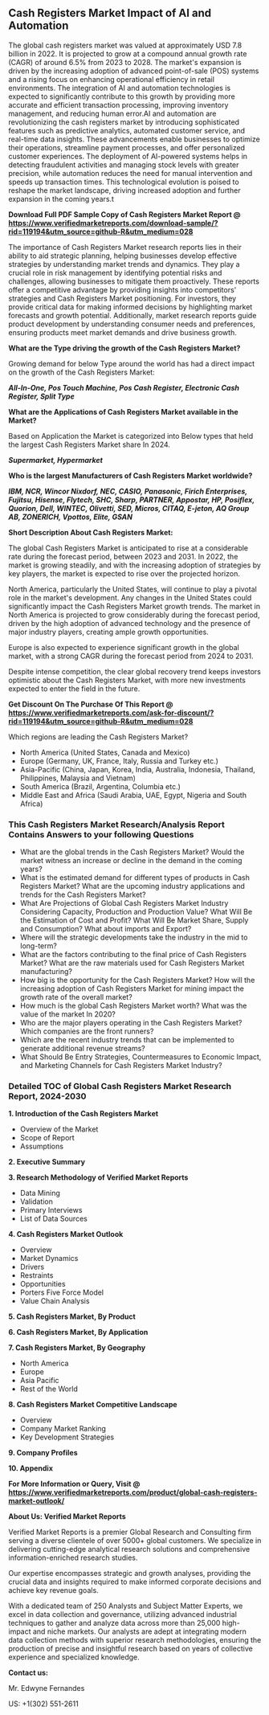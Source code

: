 <h2>Cash Registers Market Impact of AI and Automation</h2>The global cash registers market was valued at approximately USD 7.8 billion in 2022. It is projected to grow at a compound annual growth rate (CAGR) of around 6.5% from 2023 to 2028. The market's expansion is driven by the increasing adoption of advanced point-of-sale (POS) systems and a rising focus on enhancing operational efficiency in retail environments. The integration of AI and automation technologies is expected to significantly contribute to this growth by providing more accurate and efficient transaction processing, improving inventory management, and reducing human error.AI and automation are revolutionizing the cash registers market by introducing sophisticated features such as predictive analytics, automated customer service, and real-time data insights. These advancements enable businesses to optimize their operations, streamline payment processes, and offer personalized customer experiences. The deployment of AI-powered systems helps in detecting fraudulent activities and managing stock levels with greater precision, while automation reduces the need for manual intervention and speeds up transaction times. This technological evolution is poised to reshape the market landscape, driving increased adoption and further expansion in the coming years.t</p><p id="" class=""><strong>Download Full PDF Sample Copy of Cash Registers Market Report @ <a href="https://www.verifiedmarketreports.com/download-sample/?rid=119194&utm_source=github-R&utm_medium=028" target="_blank">https://www.verifiedmarketreports.com/download-sample/?rid=119194&utm_source=github-R&utm_medium=028</a></strong></p><p>The importance of&nbsp;Cash Registers Market research reports lies in their ability to aid strategic planning, helping businesses develop effective strategies by understanding market trends and dynamics. They play a crucial role in risk management by identifying potential risks and challenges, allowing businesses to mitigate them proactively. These reports offer a competitive advantage by providing insights into competitors' strategies and Cash Registers Market positioning. For investors, they provide critical data for making informed decisions by highlighting market forecasts and growth potential. Additionally, market research reports guide product development by understanding consumer needs and preferences, ensuring products meet market demands and drive business growth.</p><p><strong>What are the&nbsp;Type driving the growth of the Cash Registers Market?</strong></p><p id="" class="">Growing demand for below Type around the world has had a direct impact on the growth of the Cash Registers Market:</p><em><strong>All-In-One, Pos Touch Machine, Pos Cash Register, Electronic Cash Register, Split Type</strong></em></p><strong>What are the&nbsp;Applications&nbsp;of Cash Registers Market available in the Market?</strong></p><p id="" class="">Based on Application the Market is categorized into Below types that held the largest Cash Registers Market share In 2024.</p><em><strong>Supermarket, Hypermarket</strong></em></p><strong>Who is the largest Manufacturers of Cash Registers Market worldwide?</strong></p><p><em><strong>IBM, NCR, Wincor Nixdorf, NEC, CASIO, Panasonic, Firich Enterprises, Fujitsu, Hisense, Flytech, SHC, Sharp, PARTNER, Appostar, HP, Posiflex, Quorion, Dell, WINTEC, Olivetti, SED, Micros, CITAQ, E-jeton, AQ Group AB, ZONERICH, Vpottos, Elite, GSAN</strong></em></p><p id="" class=""><strong>Short Description About Cash Registers Market:</strong></p><p>The global Cash Registers Market is anticipated to rise at a considerable rate during the forecast period, between 2023 and 2031. In 2022, the market is growing steadily, and with the increasing adoption of strategies by key players, the market is expected to rise over the projected horizon.</p><p>North America, particularly the United States, will continue to play a pivotal role in the market's development. Any changes in the United States could significantly impact the Cash Registers Market growth trends. The market in North America is projected to grow considerably during the forecast period, driven by the high adoption of advanced technology and the presence of major industry players, creating ample growth opportunities.</p><p>Europe is also expected to experience significant growth in the global market, with a strong CAGR during the forecast period from 2024 to 2031.</p><p>Despite intense competition, the clear global recovery trend keeps investors optimistic about the Cash Registers Market, with more new investments expected to enter the field in the future.</p><p id="" class=""><strong>Get Discount On The Purchase Of This Report @ <a href="https://www.verifiedmarketreports.com/ask-for-discount/?rid=119194&utm_source=github-R&utm_medium=028" target="_blank">https://www.verifiedmarketreports.com/ask-for-discount/?rid=119194&utm_source=github-R&utm_medium=028</a></strong></p>Which regions are leading the Cash Registers Market?</p><ul><li>North America (United States, Canada and Mexico)</li><li>Europe (Germany, UK, France, Italy, Russia and Turkey etc.)</li><li>Asia-Pacific (China, Japan, Korea, India, Australia, Indonesia, Thailand, Philippines, Malaysia and Vietnam)</li><li>South America (Brazil, Argentina, Columbia etc.)</li><li>Middle East and Africa (Saudi Arabia, UAE, Egypt, Nigeria and South Africa)</li></ul><h3 id="" class="">This Cash Registers Market Research/Analysis Report Contains Answers to your following Questions</h3><ul><li>What are the global trends in the Cash Registers Market? Would the market witness an increase or decline in the demand in the coming years?</li><li>What is the estimated demand for different types of products in Cash Registers Market? What are the upcoming industry applications and trends for the Cash Registers Market?</li><li>What Are Projections of Global Cash Registers Market Industry Considering Capacity, Production and Production Value? What Will Be the Estimation of Cost and Profit? What Will Be Market Share, Supply and Consumption? What about imports and Export?</li><li>Where will the strategic developments take the industry in the mid to long-term?</li><li>What are the factors contributing to the final price of Cash Registers Market? What are the raw materials used for Cash Registers Market manufacturing?</li><li>How big is the opportunity for the Cash Registers Market? How will the increasing adoption of Cash Registers Market for mining impact the growth rate of the overall market?</li><li>How much is the global Cash Registers Market worth? What was the value of the market In 2020?</li><li>Who are the major players operating in the Cash Registers Market? Which companies are the front runners?</li><li>Which are the recent industry trends that can be implemented to generate additional revenue streams?</li><li>What Should Be Entry Strategies, Countermeasures to Economic Impact, and Marketing Channels for Cash Registers Market Industry?</li></ul><h3 id="" class="">Detailed TOC of Global Cash Registers Market Research Report, 2024-2030</h3><p id="" class=""><strong>1. Introduction of the Cash Registers Market</strong></p><ul><li>Overview of the Market</li><li>Scope of Report</li><li>Assumptions</li></ul><p id="" class=""><strong>2. Executive Summary</strong></p><p id="" class=""><strong>3. Research Methodology of Verified Market Reports</strong></p><ul><li>Data Mining</li><li>Validation</li><li>Primary Interviews</li><li>List of Data Sources</li></ul><p id="" class=""><strong>4. Cash Registers Market Outlook</strong></p><ul><li>Overview</li><li>Market Dynamics</li><li>Drivers</li><li>Restraints</li><li>Opportunities</li><li>Porters Five Force Model</li><li>Value Chain Analysis</li></ul><p id="" class=""><strong>5. Cash Registers Market, By Product</strong></p><p id="" class=""><strong>6. Cash Registers Market, By Application</strong></p><p id="" class=""><strong>7. Cash Registers Market, By Geography</strong></p><ul><li>North America</li><li>Europe</li><li>Asia Pacific</li><li>Rest of the World</li></ul><p id="" class=""><strong>8. Cash Registers Market Competitive Landscape</strong></p><ul><li>Overview</li><li>Company Market Ranking</li><li>Key Development Strategies</li></ul><p id="" class=""><strong>9. Company Profiles</strong></p><p id="" class=""><strong>10. Appendix</strong></p><p id="" class=""><strong>For More Information or Query, Visit @ <a href="https://www.verifiedmarketreports.com/product/global-cash-registers-market-outlook/" target="_blank">https://www.verifiedmarketreports.com/product/global-cash-registers-market-outlook/</a></strong></p><p id="" class=""><strong>About Us: Verified Market Reports</strong></p><p id="" class="">Verified Market Reports is a premier Global Research and Consulting firm serving a diverse clientele of over 5000+ global customers. We specialize in delivering cutting-edge analytical research solutions and comprehensive information-enriched research studies.</p><p id="" class="">Our expertise encompasses strategic and growth analyses, providing the crucial data and insights required to make informed corporate decisions and achieve key revenue goals.</p><p id="" class="">With a dedicated team of 250 Analysts and Subject Matter Experts, we excel in data collection and governance, utilizing advanced industrial techniques to gather and analyze data across more than 25,000 high-impact and niche markets. Our analysts are adept at integrating modern data collection methods with superior research methodologies, ensuring the production of precise and insightful research based on years of collective experience and specialized knowledge.</p><p id="" class=""><strong>Contact us:</strong></p><p id="" class="">Mr. Edwyne Fernandes</p><p id="" class="">US: +1(302) 551-2611</p>